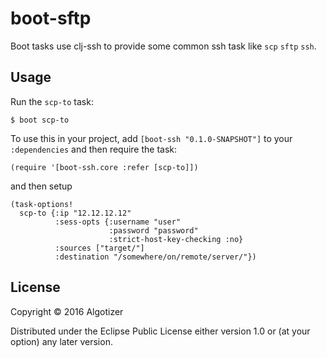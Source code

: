 # boot-sftp

Boot tasks use clj-ssh to provide some common ssh task like `scp` `sftp` `ssh`.

## Usage

Run the `scp-to` task:

    $ boot scp-to

To use this in your project, add `[boot-ssh "0.1.0-SNAPSHOT"]` to your `:dependencies`
and then require the task:

    (require '[boot-ssh.core :refer [scp-to]])

and then setup

    (task-options!
      scp-to {:ip "12.12.12.12"
              :sess-opts {:username "user"
                          :password "password"
                          :strict-host-key-checking :no}
              :sources ["target/"]
              :destination "/somewhere/on/remote/server/"})

## License

Copyright © 2016 Algotizer

Distributed under the Eclipse Public License either version 1.0 or (at
your option) any later version.
